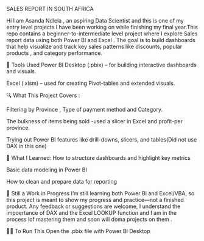 SALES REPORT IN SOUTH AFRICA

Hi I am Asanda Ndlela , an aspiring Data Scientist and this is one of my entry level projects I have been working on while finishing my final year.This repo contains a beginner-to-intermediate level project where I explore Sales report  data using both Power BI and Excel . The goal is to build dashboards that help visualize and track key sales patterns like discounts, popular products , and category performance.

🧰 Tools Used Power BI Desktop (.pbix) – for building interactive dashboards and visuals.

Excel (.xlsm) – used for creating Pivot-tables and extended visuals.

🔍 What This Project Covers :

Filtering by Province , Type of payment method and Category.

The bulkness of items being sold -used a slicer in Excel and profit-per province.

Trying out Power BI features like drill-downs, slicers, and tables(Did not use DAX in this one)

🧪 What I Learned: How to structure dashboards and highlight key metrics

Basic data modeling in Power BI

How to clean and prepare data for reporting

🚧 Still a Work in Progress I’m still learning both Power BI and Excel/VBA, so this project is meant to show my progress and practice—not a finished product. Any feedback or suggestions are welcome, I understand the impoertance of DAX and the Excel LOOKUP function and I am in the process lof mastering them and soon will doma projects on them .

🏃‍♂️ To Run This Open the .pbix file with Power BI Desktop
